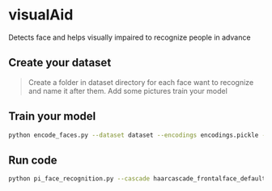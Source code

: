 # visualAid
Detects face and helps visually impaired to recognize people in advance

## Create your dataset
> Create a folder in dataset directory for each face want to recognize and name it after them.
> Add some pictures
> train your model

## Train your model
```bash
python encode_faces.py --dataset dataset --encodings encodings.pickle --detection-method hog
```

## Run code
```bash
python pi_face_recognition.py --cascade haarcascade_frontalface_default.xml --encodings encodings.pickle
```
